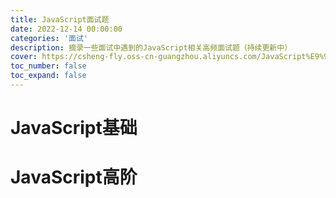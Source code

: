 ```yaml
---
title: JavaScript面试题
date: 2022-12-14 00:00:00
categories: '面试'
description: 摘录一些面试中遇到的JavaScript相关高频面试题（持续更新中）
cover: https://csheng-fly.oss-cn-guangzhou.aliyuncs.com/JavaScript%E9%9D%A2%E8%AF%95%E9%A2%98/JavaScript%E9%9D%A2%E8%AF%95%E9%A2%98.png
toc_number: false
toc_expand: false
---
```


# JavaScript基础 


# JavaScript高阶 